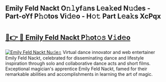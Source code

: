 ## Emily Feld Nackt O𝚗𝚕yf𝚊ns L𝚎a𝚔ed N𝚞𝚍es - Part-oYf P𝚑𝚘tos Vi𝚍𝚎o - H𝚘𝚝 Part L𝚎a𝚔s XcPqx

# <h2><a href="http://kf37q8m.oniu.top/?m=Emily+Feld+Nackt">🔗👉 🔴 Emily Feld Nackt P𝚑ot𝚘𝚜 V𝚒d𝚎o</a></h2>

[![Emily Feld Nackt Nu𝚍e𝚜](https://i.imgur.com/0qMVB7G.gif)](http://kf37q8m.oniu.top/?m=Emily+Feld+Nackt)
Virtual dance innovator and web entertainer Emily Feld Nackt, celebrated for disseminating dance and lifestyle inspiration through solo and collaborative dance acts and short films. Exceptional magician's apprentice Emily Feld Nackt, famed for their remarkable abilities and accomplishments in learning the art of magic.  
